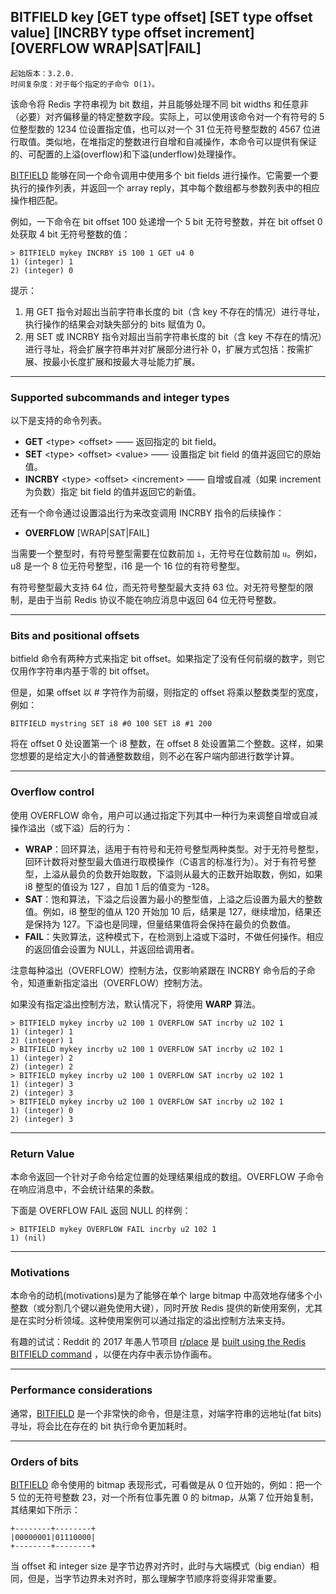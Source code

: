 ## BITFIELD key [GET type offset] [SET type offset value] [INCRBY type offset increment] [OVERFLOW WRAP|SAT|FAIL]

    起始版本：3.2.0.
    时间复杂度：对于每个指定的子命令 O(1)。

该命令将 Redis 字符串视为 bit 数组，并且能够处理不同 bit widths 和任意非（必要）对齐偏移量的特定整数字段。实际上，可以使用该命令对一个有符号的 5 位整型数的 1234 位设置指定值，也可以对一个 31 位无符号整型数的 4567 位进行取值。类似地，在堆指定的整数进行自增和自减操作，本命令可以提供有保证的、可配置的上溢(overflow)和下溢(underflow)处理操作。

[BITFIELD](BITFIELD.md) 能够在同一个命令调用中使用多个 bit fields 进行操作。它需要一个要执行的操作列表，并返回一个 array reply，其中每个数组都与参数列表中的相应操作相匹配。

例如，一下命令在 bit offset 100 处递增一个 5 bit 无符号整数，并在 bit offset 0 处获取 4 bit 无符号整数的值：

```
> BITFIELD mykey INCRBY i5 100 1 GET u4 0
1) (integer) 1
2) (integer) 0
```

提示：
1. 用 GET 指令对超出当前字符串长度的 bit（含 key 不存在的情况）进行寻址，执行操作的结果会对缺失部分的 bits 赋值为 0。
2. 用 SET 或 INCRBY 指令对超出当前字符串长度的 bit（含 key 不存在的情况）进行寻址，将会扩展字符串并对扩展部分进行补 0，扩展方式包括：按需扩展、按最小长度扩展和按最大寻址能力扩展。

---

### Supported subcommands and integer types

以下是支持的命令列表。
- **GET** \<type\> \<offset\> —— 返回指定的 bit field。
- **SET** \<type\> \<offset\> \<value\> —— 设置指定 bit field 的值并返回它的原始值。
- **INCRBY** \<type\> \<offset\> \<increment\> —— 自增或自减（如果 increment 为负数）指定 bit field 的值并返回它的新值。

还有一个命令通过设置溢出行为来改变调用 INCRBY 指令的后续操作：
- **OVERFLOW** [WRAP|SAT|FAIL]

当需要一个整型时，有符号整型需要在位数前加 `i`，无符号在位数前加 `u`。例如，u8 是一个 8 位无符号整型，i16 是一个 16 位的有符号整型。

有符号整型最大支持 64 位，而无符号整型最大支持 63 位。对无符号整型的限制，是由于当前 Redis 协议不能在响应消息中返回 64 位无符号整数。

---

### Bits and positional offsets

bitfield 命令有两种方式来指定 bit offset。如果指定了没有任何前缀的数字，则它仅用作字符串内基于零的 bit offset。

但是，如果 offset 以 # 字符作为前缀，则指定的 offset 将乘以整数类型的宽度，例如：

```
BITFIELD mystring SET i8 #0 100 SET i8 #1 200
```

将在 offset 0 处设置第一个 i8 整数，在 offset 8 处设置第二个整数。这样，如果您想要的是给定大小的普通整数数组，则不必在客户端内部进行数学计算。

---

### Overflow control

使用 OVERFLOW 命令，用户可以通过指定下列其中一种行为来调整自增或自减操作溢出（或下溢）后的行为：
- **WRAP**：回环算法，适用于有符号和无符号整型两种类型。对于无符号整型，回环计数将对整型最大值进行取模操作（C语言的标准行为）。对于有符号整型，上溢从最负的负数开始取数，下溢则从最大的正数开始取数，例如，如果 i8 整型的值设为 127 ，自加 1 后的值变为 -128。
- **SAT**：饱和算法，下溢之后设置为最小的整型值，上溢之后设置为最大的整数值。例如，i8 整型的值从 120 开始加 10 后，结果是 127，继续增加，结果还是保持为 127。下溢也是同理，但量结果值将会保持在最负的负数值。
- **FAIL**：失败算法，这种模式下，在检测到上溢或下溢时，不做任何操作。相应的返回值会设置为 NULL，并返回给调用者。

注意每种溢出（OVERFLOW）控制方法，仅影响紧跟在 INCRBY 命令后的子命令，知道重新指定溢出（OVERFLOW）控制方法。

如果没有指定溢出控制方法，默认情况下，将使用 **WARP** 算法。

```
> BITFIELD mykey incrby u2 100 1 OVERFLOW SAT incrby u2 102 1
1) (integer) 1
2) (integer) 1
> BITFIELD mykey incrby u2 100 1 OVERFLOW SAT incrby u2 102 1
1) (integer) 2
2) (integer) 2
> BITFIELD mykey incrby u2 100 1 OVERFLOW SAT incrby u2 102 1
1) (integer) 3
2) (integer) 3
> BITFIELD mykey incrby u2 100 1 OVERFLOW SAT incrby u2 102 1
1) (integer) 0
2) (integer) 3
```

---

### Return Value

本命令返回一个针对子命令给定位置的处理结果组成的数组。OVERFLOW 子命令在响应消息中，不会统计结果的条数。

下面是 OVERFLOW FAIL 返回 NULL 的样例：

```
> BITFIELD mykey OVERFLOW FAIL incrby u2 102 1
1) (nil)
```

---

### Motivations

本命令的动机(motivations)是为了能够在单个 large bitmap 中高效地存储多个小整数（或分割几个键以避免使用大键），同时开放 Redis 提供的新使用案例，尤其是在实时分析领域。这种使用案例可以通过指定的溢出控制方法来支持。

有趣的试试：Reddit 的 2017 年愚人节项目 [r/place](https://reddit.com/r/place) 是 [built using the Redis BITFIELD command](https://redditblog.com/2017/04/13/how-we-built-rplace/) ，以便在内存中表示协作画布。

---

### Performance considerations

通常，[BITFIELD](BITFIELD.md) 是一个非常快的命令，但是注意，对端字符串的远地址(fat bits)寻址，将会比在存在的 bit 执行命令更加耗时。

---

### Orders of bits

[BITFIELD](BITFIELD.md) 命令使用的 bitmap 表现形式，可看做是从 0 位开始的，例如：把一个 5 位的无符号整数 23，对一个所有位事先置 0 的 bitmap，从第 7 位开始复制，其结果如下所示：

```
+--------+--------+
|00000001|01110000|
+--------+--------+
```

当 offset 和 integer size 是字节边界对齐时，此时与大端模式（big endian）相同，但是，当字节边界未对齐时，那么理解字节顺序将变得非常重要。